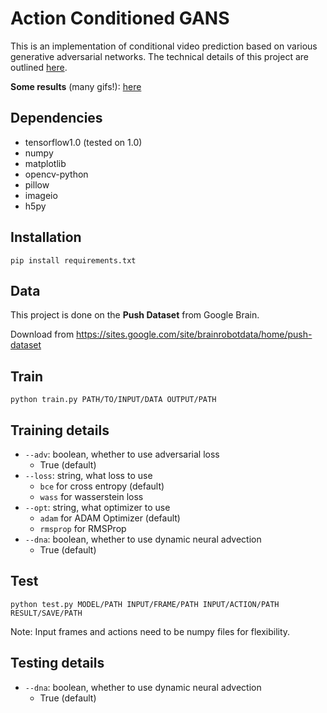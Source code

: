 # Action Conditioned GANS
This is an implementation of conditional video prediction based on various generative adversarial networks. The technical details of this project are outlined [here](https://github.com/yidingjiang/action_conditioned_GANs/blob/master/report/report.pdf).

**Some results** (many gifs!): [here](https://github.com/yidingjiang/Action_Conditioned_GAN_demo)

## Dependencies
* tensorflow1.0 (tested on 1.0)
* numpy
* matplotlib
* opencv-python
* pillow
* imageio
* h5py

## Installation

`pip install requirements.txt`

## Data

This project is done on the **Push Dataset** from Google Brain.

Download from https://sites.google.com/site/brainrobotdata/home/push-dataset

## Train

`python train.py PATH/TO/INPUT/DATA OUTPUT/PATH`

## Training details
* `--adv`: boolean, whether to use adversarial loss
  * True (default)
* `--loss`: string, what loss to use
  * `bce` for cross entropy (default)
  * `wass` for wasserstein loss
* `--opt`: string, what optimizer to use
  * `adam` for ADAM Optimizer (default)
  * `rmsprop` for RMSProp
* `--dna`: boolean, whether to use dynamic neural advection
  * True (default)

## Test

`python test.py MODEL/PATH INPUT/FRAME/PATH INPUT/ACTION/PATH RESULT/SAVE/PATH`

Note: Input frames and actions need to be numpy files for flexibility.

## Testing details
* `--dna`: boolean, whether to use dynamic neural advection
  * True (default)
